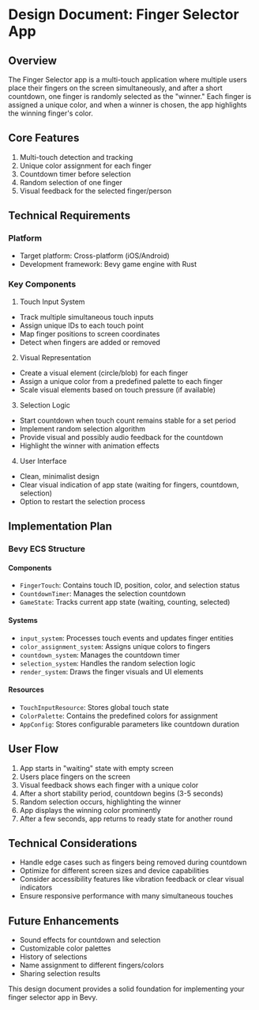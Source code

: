 # Design Document: Finger Selector App

## Overview

The Finger Selector app is a multi-touch application where multiple users place their fingers on the screen simultaneously, and after a short countdown, one finger is randomly selected as the "winner." Each finger is assigned a unique color, and when a winner is chosen, the app highlights the winning finger's color.

## Core Features

1. Multi-touch detection and tracking
2. Unique color assignment for each finger
3. Countdown timer before selection
4. Random selection of one finger
5. Visual feedback for the selected finger/person

## Technical Requirements

### Platform

- Target platform: Cross-platform (iOS/Android)
- Development framework: Bevy game engine with Rust

### Key Components

1. Touch Input System

- Track multiple simultaneous touch inputs
- Assign unique IDs to each touch point
- Map finger positions to screen coordinates
- Detect when fingers are added or removed

2. Visual Representation

- Create a visual element (circle/blob) for each finger
- Assign a unique color from a predefined palette to each finger
- Scale visual elements based on touch pressure (if available)

3. Selection Logic

- Start countdown when touch count remains stable for a set period
- Implement random selection algorithm
- Provide visual and possibly audio feedback for the countdown
- Highlight the winner with animation effects

4. User Interface

- Clean, minimalist design
- Clear visual indication of app state (waiting for fingers, countdown, selection)
- Option to restart the selection process

## Implementation Plan

### Bevy ECS Structure

#### Components

- `FingerTouch`: Contains touch ID, position, color, and selection status
- `CountdownTimer`: Manages the selection countdown
- `GameState`: Tracks current app state (waiting, counting, selected)

#### Systems

- `input_system`: Processes touch events and updates finger entities
- `color_assignment_system`: Assigns unique colors to fingers
- `countdown_system`: Manages the countdown timer
- `selection_system`: Handles the random selection logic
- `render_system`: Draws the finger visuals and UI elements

#### Resources

- `TouchInputResource`: Stores global touch state
- `ColorPalette`: Contains the predefined colors for assignment
- `AppConfig`: Stores configurable parameters like countdown duration

## User Flow

1. App starts in "waiting" state with empty screen
2. Users place fingers on the screen
3. Visual feedback shows each finger with a unique color
4. After a short stability period, countdown begins (3-5 seconds)
5. Random selection occurs, highlighting the winner
6. App displays the winning color prominently
7. After a few seconds, app returns to ready state for another round

## Technical Considerations

- Handle edge cases such as fingers being removed during countdown
- Optimize for different screen sizes and device capabilities
- Consider accessibility features like vibration feedback or clear visual indicators
- Ensure responsive performance with many simultaneous touches

## Future Enhancements

- Sound effects for countdown and selection
- Customizable color palettes
- History of selections
- Name assignment to different fingers/colors
- Sharing selection results

This design document provides a solid foundation for implementing your finger selector app in Bevy.
